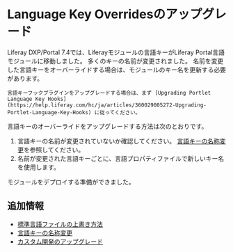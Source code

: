# Language Key Overridesのアップグレード

Liferay DXP/Portal 7.4では、Liferayモジュールの言語キーがLiferay Portal言語モジュールに移動しました。 多くのキーの名前が変更されました。 名前を変更した言語キーをオーバーライドする場合は、モジュールのキー名を更新する必要があります。

```{note}
言語キーフックプラグインをアップグレードする場合は、まず [Upgrading Portlet Language Key Hooks](https://help.liferay.com/hc/ja/articles/360029005272-Upgrading-Portlet-Language-Key-Hooks) に従ってください。
```

言語キーのオーバーライドをアップグレードする方法は次のとおりです。

1. 言語キーの名前が変更されていないか確認してください。 [言語キーの名称変更](../reference/renamed-language-keys.md)を参照してください。
1. 名前が変更された言語キーごとに、言語プロパティファイルで新しいキー名を使用します。

モジュールをデプロイする準備ができました。

## 追加情報

* [標準言語ファイルの上書き方法](../../../liferay-internals/extending-liferay/overriding-global-language-translations.md)
* [言語キーの名称変更](../reference/renamed-language-keys.md)
* [カスタム開発のアップグレード](../upgrading-custom-development.md)